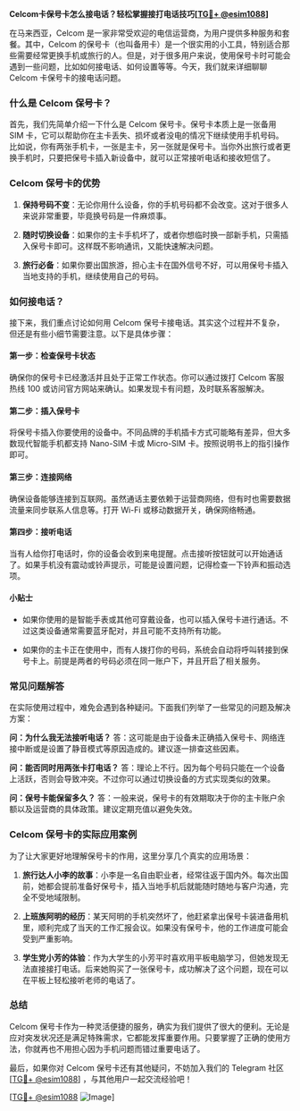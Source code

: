 **Celcom卡保号卡怎么接电话？轻松掌握接打电话技巧[[TG💪+ @esim1088](https://t.me/s/esim1088)]**

在马来西亚，Celcom 是一家非常受欢迎的电信运营商，为用户提供多种服务和套餐。其中，Celcom 的保号卡（也叫备用卡）是一个很实用的小工具，特别适合那些需要经常更换手机或旅行的人。但是，对于很多用户来说，使用保号卡时可能会遇到一些问题，比如如何接电话、如何设置等等。今天，我们就来详细聊聊 Celcom 卡保号卡的接电话问题。

### 什么是 Celcom 保号卡？

首先，我们先简单介绍一下什么是 Celcom 保号卡。保号卡本质上是一张备用 SIM 卡，它可以帮助你在主卡丢失、损坏或者没电的情况下继续使用手机号码。比如说，你有两张手机卡，一张是主卡，另一张就是保号卡。当你外出旅行或者更换手机时，只要把保号卡插入新设备中，就可以正常接听电话和接收短信了。

### Celcom 保号卡的优势

1. **保持号码不变**：无论你用什么设备，你的手机号码都不会改变。这对于很多人来说非常重要，毕竟换号码是一件麻烦事。
   
2. **随时切换设备**：如果你的主卡手机坏了，或者你想临时换一部新手机，只需插入保号卡即可。这样既不影响通讯，又能快速解决问题。

3. **旅行必备**：如果你要出国旅游，担心主卡在国外信号不好，可以用保号卡插入当地支持的手机，继续使用自己的号码。

### 如何接电话？

接下来，我们重点讨论如何用 Celcom 保号卡接电话。其实这个过程并不复杂，但还是有些小细节需要注意。以下是具体步骤：

#### 第一步：检查保号卡状态

确保你的保号卡已经激活并且处于正常工作状态。你可以通过拨打 Celcom 客服热线 100 或访问官方网站来确认。如果发现卡有问题，及时联系客服解决。

#### 第二步：插入保号卡

将保号卡插入你要使用的设备中。不同品牌的手机插卡方式可能略有差异，但大多数现代智能手机都支持 Nano-SIM 卡或 Micro-SIM 卡。按照说明书上的指引操作即可。

#### 第三步：连接网络

确保设备能够连接到互联网。虽然通话主要依赖于运营商网络，但有时也需要数据流量来同步联系人信息等。打开 Wi-Fi 或移动数据开关，确保网络畅通。

#### 第四步：接听电话

当有人给你打电话时，你的设备会收到来电提醒。点击接听按钮就可以开始通话了。如果手机没有震动或铃声提示，可能是设置问题，记得检查一下铃声和振动选项。

#### 小贴士

- 如果你使用的是智能手表或其他可穿戴设备，也可以插入保号卡进行通话。不过这类设备通常需要蓝牙配对，并且可能不支持所有功能。
  
- 如果你的主卡正在使用中，而有人拨打你的号码，系统会自动将呼叫转接到保号卡上。前提是两者的号码必须在同一账户下，并且开启了相关服务。

### 常见问题解答

在实际使用过程中，难免会遇到各种疑问。下面我们列举了一些常见的问题及解决方案：

**问：为什么我无法接听电话？**
答：这可能是由于设备未正确插入保号卡、网络连接中断或是设置了静音模式等原因造成的。建议逐一排查这些因素。

**问：能否同时用两张卡打电话？**
答：理论上不行。因为每个号码只能在一个设备上活跃，否则会导致冲突。不过你可以通过切换设备的方式实现类似的效果。

**问：保号卡能保留多久？**
答：一般来说，保号卡的有效期取决于你的主卡账户余额以及运营商的具体政策。建议定期充值以避免失效。

### Celcom 保号卡的实际应用案例

为了让大家更好地理解保号卡的作用，这里分享几个真实的应用场景：

1. **旅行达人小李的故事**：小李是一名自由职业者，经常往返于国内外。每次出国前，她都会提前准备好保号卡，插入当地手机后就能随时随地与客户沟通，完全不受地域限制。

2. **上班族阿明的经历**：某天阿明的手机突然坏了，他赶紧拿出保号卡装进备用机里，顺利完成了当天的工作汇报会议。如果没有保号卡，他的工作进度可能会受到严重影响。

3. **学生党小芳的体验**：作为大学生的小芳平时喜欢用平板电脑学习，但她发现无法直接接打电话。后来她购买了一张保号卡，成功解决了这个问题，现在可以在平板上轻松接听老师的电话了。

### 总结

Celcom 保号卡作为一种灵活便捷的服务，确实为我们提供了很大的便利。无论是应对突发状况还是满足特殊需求，它都能发挥重要作用。只要掌握了正确的使用方法，你就再也不用担心因为手机问题而错过重要电话了。

最后，如果你对 Celcom 保号卡还有其他疑问，不妨加入我们的 Telegram 社区 [[TG💪+ @esim1088](https://t.me/s/esim1088)] ，与其他用户一起交流经验吧！

[[TG💪+ @esim1088](https://t.me/s/esim1088) ![Image](https://i.postimg.cc/4NQfJmqS/Snipaste-2025-05-13-00-14-12.png)]